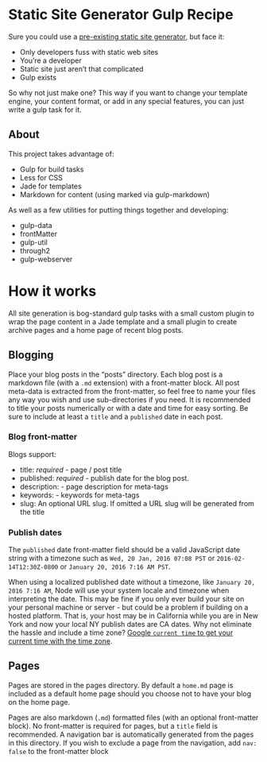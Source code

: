 # Static Site Generator Gulp Recipe

Sure you could use a [pre-existing static site generator](https://www.staticgen.com), but face it:

* Only developers fuss with static web sites
* You’re a developer
* Static site just aren’t that complicated
* Gulp exists

So why not just make one? This way if you want to change your template engine, your content format, or add in any special features, you can just write a gulp task for it.

## About

This project takes advantage of:

* Gulp for build tasks
* Less for CSS
* Jade for templates
* Markdown for content (using marked via gulp-markdown)

As well as a few utilities for putting things together and developing:

* gulp-data
* frontMatter
* gulp-util
* through2
* gulp-webserver

# How it works

All site generation is bog-standard gulp tasks with a small custom plugin to wrap the page content in a Jade template and a small plugin to create archive pages and a home page of recent blog posts.

## Blogging

Place your blog posts in the “posts” directory. Each blog post is a markdown file (with a `.md` extension) with a front-matter block. All post meta-data is extracted from the front-matter, so feel free to name your files any way you wish and use sub-directories if you need. It is recommended to title your posts numerically or with a date and time for easy sorting. Be sure to include at least a `title` and a `published` date in each post. 

### Blog front-matter

Blogs support:

* title: *required* - page / post title
* published: *required* - publish date for the blog post. 
* description:  - page description for meta-tags 
* keywords: - keywords for meta-tags
* slug: An optional URL slug. If omitted a URL slug will be generated from the title

### Publish dates

The `published` date front-matter field should be a valid JavaScript date string with a timezone such as `Wed, 20 Jan, 2016 07:08 PST` or `2016-02-14T12:30Z-0800` or `January 20, 2016 7:16 AM PST`.

When using a localized published date without a timezone, like `January 20, 2016 7:16 AM`, Node will use your system locale and timezone when interpreting the date. This may be fine if you only ever build your site on your personal machine or server - but could be a problem if building on a hosted platform. That is, your host may be in California while you are in New York and now your local NY publish dates are CA dates. Why not eliminate the hassle and include a time zone? [Google `current time` to get your current time with the time zone](https://www.google.com/#q=current+time).

## Pages

Pages are stored in the pages directory. By default a `home.md` page is included as a default home page should you choose not to have your blog on the home page.

Pages are also markdown (`.md`) formatted files (with an optional front-matter block). No front-matter is required for pages, but a `title` field is recommended. A navigation bar is automatically generated from the pages in this directory. If you wish to exclude a page from the navigation, add `nav: false` to the front-matter block